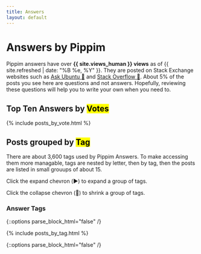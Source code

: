 ```yaml
---
title: Answers
layout: default
---
```


# Answers by Pippim

Pippim answers have over
 **{{ site.views_human }} views** as of {{ site.refreshed | date: "%B %e, %Y" }}.
They are posted on Stack Exchange websites
 such as [Ask Ubuntu 🔗](https://askubuntu.com "Visit www.askubuntu.com 🔗") and
[Stack Overflow 🔗](https://stackoverflow.com "Visit www.stackoverflow.com 🔗").
About 5% of the posts you see here are questions and not answers.
Hopefully, reviewing these questions will help you to write your own when you need to.

## Top Ten Answers by <mark>Votes</mark>

{% include posts_by_vote.html %}

## Posts grouped by <mark>Tag</mark>

There are about 3,600 tags used by Pippim Answers.
To make accessing them more managable, tags are nested by letter,
then by tag, then the posts are listed in small grouups of about 15.

Click the expand chevron (▶️) to expand a group of tags.

Click the collapse chevron (🔽) to shrink a group of tags.

### Answer Tags

{::options parse_block_html="false" /}

{% include posts_by_tag.html %}

{::options parse_block_html="false" /}

